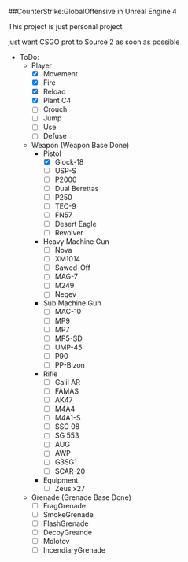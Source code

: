 ##CounterStrike:GlobalOffensive in Unreal Engine 4

This project is just personal project

just want CSGO prot to Source 2 as soon as possible
- ToDo:
  - Player
    - [x] Movement
    - [x] Fire
    - [x] Reload
    - [x] Plant C4
    - [ ] Crouch
    - [ ] Jump
    - [ ] Use
    - [ ] Defuse
  - Weapon (Weapon Base Done)
    - Pistol
        - [x] Glock-18
        - [ ] USP-S
        - [ ] P2000
        - [ ] Dual Berettas
        - [ ] P250
        - [ ] TEC-9
        - [ ] FN57
        - [ ] Desert Eagle
        - [ ] Revolver
    - Heavy Machine Gun
        - [ ] Nova
        - [ ] XM1014
        - [ ] Sawed-Off
        - [ ] MAG-7
        - [ ] M249
        - [ ] Negev
    - Sub Machine Gun
        - [ ] MAC-10
        - [ ] MP9
        - [ ] MP7
        - [ ] MP5-SD
        - [ ] UMP-45
        - [ ] P90
        - [ ] PP-Bizon
    - Rifle
        - [ ] Galil AR
        - [ ] FAMAS
        - [ ] AK47
        - [ ] M4A4
        - [ ] M4A1-S
        - [ ] SSG 08
        - [ ] SG 553
        - [ ] AUG
        - [ ] AWP
        - [ ] G3SG1
        - [ ] SCAR-20
    - Equipment
        - [ ] Zeus x27
  - Grenade (Grenade Base Done)
    - [ ] FragGrenade
    - [ ] SmokeGrenade
    - [ ] FlashGrenade
    - [ ] DecoyGreande
    - [ ] Molotov
    - [ ] IncendiaryGrenade